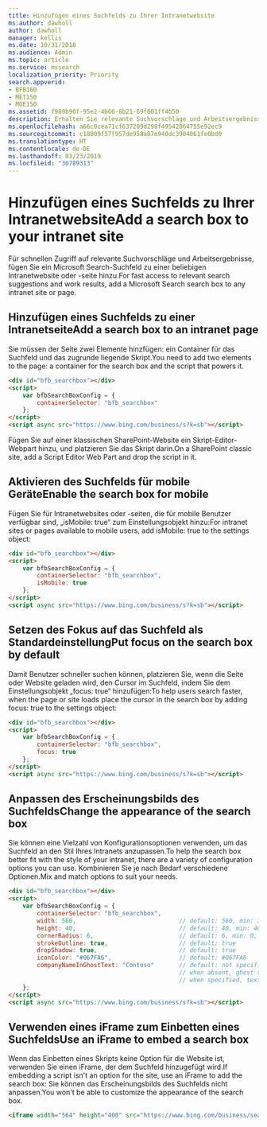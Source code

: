 ```yaml
---
title: Hinzufügen eines Suchfelds zu Ihrer Intranetwebsite
ms.author: dawholl
author: dawholl
manager: kellis
ms.date: 10/31/2018
ms.audience: Admin
ms.topic: article
ms.service: mssearch
localization_priority: Priority
search.appverid:
- BFB160
- MET150
- MOE150
ms.assetid: f980b90f-95e2-4b66-8b21-69f601ff4b50
description: Erhalten Sie relevante Suchvorschläge und Arbeitsergebnisser schneller, indem Sie ein Microsoft Search-Suchfeld zu einer Intranetwebsite oder -seite hinzufügen.
ms.openlocfilehash: a66c0cea71cf637209d298f49542864755e92ec9
ms.sourcegitcommit: c18809f57f957de958a87e940dc3904061fe0bd0
ms.translationtype: HT
ms.contentlocale: de-DE
ms.lasthandoff: 03/23/2019
ms.locfileid: "30789313"
---
```

# <a name="add-a-search-box-to-your-intranet-site"></a><span data-ttu-id="a33d1-103">Hinzufügen eines Suchfelds zu Ihrer Intranetwebsite</span><span class="sxs-lookup"><span data-stu-id="a33d1-103">Add a search box to your intranet site</span></span>

<span data-ttu-id="a33d1-104">Für schnellen Zugriff auf relevante Suchvorschläge und Arbeitsergebnisse, fügen Sie ein Microsoft Search-Suchfeld zu einer beliebigen Intranetwebsite oder -seite hinzu.</span><span class="sxs-lookup"><span data-stu-id="a33d1-104">For fast access to relevant search suggestions and work results, add a Microsoft Search search box to any intranet site or page.</span></span>
  
## <a name="add-a-search-box-to-an-intranet-page"></a><span data-ttu-id="a33d1-105">Hinzufügen eines Suchfelds zu einer Intranetseite</span><span class="sxs-lookup"><span data-stu-id="a33d1-105">Add a search box to an intranet page</span></span>

<span data-ttu-id="a33d1-106">Sie müssen der Seite zwei Elemente hinzfügen: ein Container für das Suchfeld und das zugrunde liegende Skript.</span><span class="sxs-lookup"><span data-stu-id="a33d1-106">You need to add two elements to the page: a container for the search box and the script that powers it.</span></span>
  
```html
<div id="bfb_searchbox"></div>
<script>
    var bfbSearchBoxConfig = {
        containerSelector: "bfb_searchbox"
    };
</script>
<script async src="https://www.bing.com/business/s?k=sb"></script>
```

<span data-ttu-id="a33d1-107">Fügen Sie auf einer klassischen SharePoint-Website ein Skript-Editor-Webpart hinzu, und platzieren Sie das Skript darin.</span><span class="sxs-lookup"><span data-stu-id="a33d1-107">On a SharePoint classic site, add a Script Editor Web Part and drop the script in it.</span></span>
  
## <a name="enable-the-search-box-for-mobile"></a><span data-ttu-id="a33d1-108">Aktivieren des Suchfelds für mobile Geräte</span><span class="sxs-lookup"><span data-stu-id="a33d1-108">Enable the search box for mobile</span></span>

<span data-ttu-id="a33d1-109">Fügen Sie für Intranetwebsites oder -seiten, die für mobile Benutzer verfügbar sind, „isMobile: true“ zum Einstellungsobjekt hinzu:</span><span class="sxs-lookup"><span data-stu-id="a33d1-109">For intranet sites or pages available to mobile users, add isMobile: true to the settings object:</span></span>
  
```html
<div id="bfb_searchbox"></div>
<script>
    var bfbSearchBoxConfig = {
        containerSelector: "bfb_searchbox", 
        isMobile: true
    };
</script>
<script async src="https://www.bing.com/business/s?k=sb"></script>
```

## <a name="put-focus-on-the-search-box-by-default"></a><span data-ttu-id="a33d1-110">Setzen des Fokus auf das Suchfeld als Standardeinstellung</span><span class="sxs-lookup"><span data-stu-id="a33d1-110">Put focus on the search box by default</span></span>

<span data-ttu-id="a33d1-111">Damit Benutzer schneller suchen können, platzieren Sie, wenn die Seite oder Website geladen wird, den Cursor im Suchfeld, indem Sie dem Einstellungsobjekt „focus: true“ hinzufügen:</span><span class="sxs-lookup"><span data-stu-id="a33d1-111">To help users search faster, when the page or site loads place the cursor in the search box by adding focus: true to the settings object:</span></span>
  
```html
<div id="bfb_searchbox"></div>
<script>
    var bfbSearchBoxConfig = {
        containerSelector: "bfb_searchbox",
        focus: true
    };
</script>
<script async src="https://www.bing.com/business/s?k=sb"></script>
```

## <a name="customize-the-appearance-of-the-search-box"></a><span data-ttu-id="a33d1-112">Anpassen des Erscheinungsbilds des Suchfelds</span><span class="sxs-lookup"><span data-stu-id="a33d1-112">Change the appearance of the search box</span></span> 

<span data-ttu-id="a33d1-113">Sie können eine Vielzahl von Konfigurationsoptionen verwenden, um das Suchfeld an den Stil Ihres Intranets anzupassen.</span><span class="sxs-lookup"><span data-stu-id="a33d1-113">To help the search box better fit with the style of your intranet, there are a variety of configuration options you can use.</span></span> <span data-ttu-id="a33d1-114">Kombinieren Sie je nach Bedarf verschiedene Optionen.</span><span class="sxs-lookup"><span data-stu-id="a33d1-114">Mix and match options to suit your needs.</span></span>

```html
<div id="bfb_searchbox"></div>
<script>
    var bfbSearchBoxConfig = {
        containerSelector: "bfb_searchbox",
        width: 560,                             // default: 560, min: 360, max: 650
        height: 40,                             // default: 40, min: 40, max: 72
        cornerRadius: 6,                        // default: 6, min: 0, max: 25                                   
        strokeOutline: true,                    // default: true
        dropShadow: true,                       // default: true
        iconColor: "#067FA6",                   // default: #067FA6
        companyNameInGhostText: "Contoso"       // default: not specified
                                                // when absent, ghost text will be "Search work and the web"
                                                // when specified, text will be "Search the web and [Contoso]"
    };
</script>
<script async src="https://www.bing.com/business/s?k=sb"></script>
```

## <a name="use-an-iframe-to-embed-a-search-box"></a><span data-ttu-id="a33d1-115">Verwenden eines iFrame zum Einbetten eines Suchfelds</span><span class="sxs-lookup"><span data-stu-id="a33d1-115">Use an iFrame to embed a search box</span></span>

<span data-ttu-id="a33d1-116">Wenn das Einbetten eines Skripts keine Option für die Website ist, verwenden Sie einen iFrame, der dem Suchfeld hinzugefügt wird.</span><span class="sxs-lookup"><span data-stu-id="a33d1-116">If embedding a script isn't an option for the site, use an iFrame to add the search box:</span></span> <span data-ttu-id="a33d1-117">Sie können das Erscheinungsbilds des Suchfelds nicht anpassen.</span><span class="sxs-lookup"><span data-stu-id="a33d1-117">You won't be able to customize the appearance of the search box.</span></span>
  
```html
<iframe width="564" height="400" src="https://www.bing.com/business/searchbox"></iframe>
```